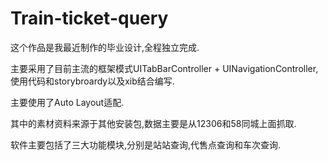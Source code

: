 # Train-ticket-query
这个作品是我最近制作的毕业设计,全程独立完成.

主要采用了目前主流的框架模式UITabBarController + UINavigationController,使用代码和storybroardy以及xib结合编写.

主要使用了Auto Layout适配.

其中的素材资料来源于其他安装包,数据主要是从12306和58同城上面抓取.

软件主要包括了三大功能模块,分别是站站查询,代售点查询和车次查询.
